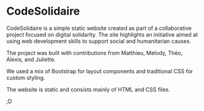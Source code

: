 # CodeSolidaire

CodeSolidaire is a simple static website created as part of a collaborative project focused on digital solidarity. The site highlights an initiative aimed at using web development skills to support social and humanitarian causes.

The project was built with contributions from Matthieu, Melody, Théo, Alexis, and Juliette.

We used a mix of Bootstrap for layout components and traditional CSS for custom styling.

The website is static and consists mainly of HTML and CSS files.

;D